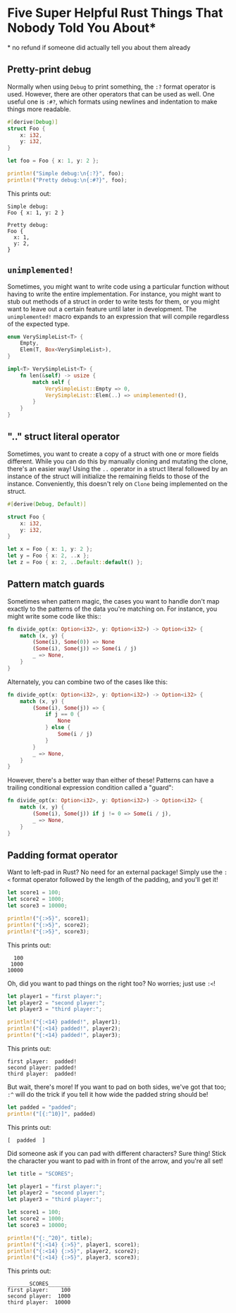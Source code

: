 # Five Super Helpful Rust Things That Nobody Told You About*

\* no refund if someone did actually tell you about them already

## Pretty-print debug

Normally when using `Debug` to print something, the `:?` format
operator is used. However, there are other operators that can be
used as well. One useful one is `:#?`, which formats using
newlines and indentation to make things more readable.

```rust
#[derive(Debug)]
struct Foo {
    x: i32,
    y: i32,
}

let foo = Foo { x: 1, y: 2 };

println!("Simple debug:\n{:?}", foo);
println!("Pretty debug:\n{:#?}", foo);
```

This prints out:

```
Simple debug: 
Foo { x: 1, y: 2 }

Pretty debug: 
Foo {
  x: 1,
  y: 2,
}
```

## `unimplemented!`

Sometimes, you might want to write code using a particular 
function without having to write the entire implementation. For
instance, you might want to stub out methods of a struct in
order to write tests for them, or you might want to leave out a
certain feature until later in development. The 
`unimplemented!` macro expands to an expression that will
compile regardless of the expected type.

```rust
enum VerySimpleList<T> {
    Empty,
    Elem(T, Box<VerySimpleList>),
}

impl<T> VerySimpleList<T> {
    fn len(&self) -> usize {
        match self {
            VerySimpleList::Empty => 0,
            VerySimpleList::Elem(..) => unimplemented!(),
        }
    }
}
```

## ".." struct literal operator

Sometimes, you want to create a copy of a struct with one or
more fields different. While you can do this by manually cloning
and mutating the clone, there's an easier way! Using the `..`
operator in a struct literal followed by an instance of the
struct will initialize the remaining fields to those of the
instance. Conveniently, this doesn't rely on `Clone` being
implemented on the struct.

```rust
#[derive(Debug, Default)]

struct Foo {
    x: i32,
    y: i32,
}

let x = Foo { x: 1, y: 2 };
let y = Foo { x: 2, ..x };
let z = Foo { x: 2, ..Default::default() };
```

## Pattern match guards

Sometimes when pattern magic, the cases you want to handle
don't map exactly to the patterns of the data you're matching
on. For instance, you might write some code like this::

```rust
fn divide_opt(x: Option<i32>, y: Option<i32>) -> Option<i32> {
    match (x, y) {
        (Some(i), Some(0)) => None
        (Some(i), Some(j)) => Some(i / j)
	    _ => None,
    }
}
```

Alternately, you can combine two of the cases like this:

```rust
fn divide_opt(x: Option<i32>, y: Option<i32>) -> Option<i32> {
    match (x, y) {
        (Some(i), Some(j)) => {
            if j == 0 {
                None
            } else {
                Some(i / j)
            }
        }
	    _ => None,
    }
}
```

However, there's a better way than either of these! Patterns can
have a trailing conditional expression condition called a
"guard":


```rust
fn divide_opt(x: Option<i32>, y: Option<i32>) -> Option<i32> {
    match (x, y) {
        (Some(i), Some(j)) if j != 0 => Some(i / j),
	    _ => None,
    }
}
```

## Padding format operator

Want to left-pad in Rust? No need for an external package!
Simply use the `:<` format operator followed by the length of
the padding, and you'll get it!

```rust
let score1 = 100;
let score2 = 1000;
let score3 = 10000;

println!("{:>5}", score1);
println!("{:>5}", score2);
println!("{:>5}", score3);
```

This prints out:

```
  100
 1000
10000
```


Oh, did you want to pad things on the right too? No worries;
just use `:<`!

```rust
let player1 = "first player:";
let player2 = "second player:";
let player3 = "third player:";

println!("{:<14} padded!", player1); 
println!("{:<14} padded!", player2); 
println!("{:<14} padded!", player3); 
```

This prints out:

```
first player:  padded!
second player: padded!
third player:  padded!
```

But wait, there's more! If you want to pad on both sides, we've got
that too; `:^` will do the trick if you tell it how wide the 
padded string should be!

```rust
let padded = "padded";
println!("[{:^10}]", padded)
```

This prints out:

```
[  padded  ]
```

Did someone ask if you can pad with different characters? Sure
thing! Stick the character you want to pad with in front of the
arrow, and you're all set!

```rust
let title = "SCORES";

let player1 = "first player:";
let player2 = "second player:";
let player3 = "third player:";

let score1 = 100;
let score2 = 1000;
let score3 = 10000;

println!("{:_^20}", title);
println!("{:<14} {:>5}", player1, score1);
println!("{:<14} {:>5}", player2, score2);
println!("{:<14} {:>5}", player3, score3);
```

This prints out:

```
_______SCORES_______
first player:    100
second player:  1000
third player:  10000
```
